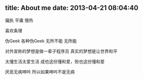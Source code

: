 title: About me
date: 2013-04-21 08:04:40
---

偏执
平庸
慢热

喜欢条理

伪Geek 各种伪Geek
无所不能 无所能

对外宣称的梦想是做一辈子程序员
真实的梦想是让世界和平

太懂生活太爱生活
成也这份懂和爱，败也这份懂和爱

厌恶无病呻吟
所以如果呻吟不是无病